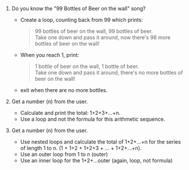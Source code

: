 1. Do you know the "99 Bottles of Beer on the wall" song?

   - Create a loop, counting back from 99 which prints:

     > 99 bottles of beer on the wall, 99 bottles of beer.<br>
     > Take one down and pass it around, now there's 98 more bottles of beer on the wall!<br>

   - When you reach 1, print:
     > 1 bottle of beer on the wall, 1 bottle of beer.<br>
     > Take one down and pass it around, there's no more bottles of beer on the wall!<br>
   - exit when there are no more bottles.

2. Get a number (n) from the user.

   - Calculate and print the total: 1+2+3+...+n.
   - Use a loop and not the formula for this arithmetic sequence.

3. Get a number (n) from the user.
   - Use nested loops and calculate the total of 1+2+...+n for the series of length 1 to n. (1 + 1+2 + 1+2+3 + ... + 1+2+...+n).
   - Use an outer loop from 1 to n (outer)
   - Use an inner loop for the 1+2+...outer (again, loop, not formula)
